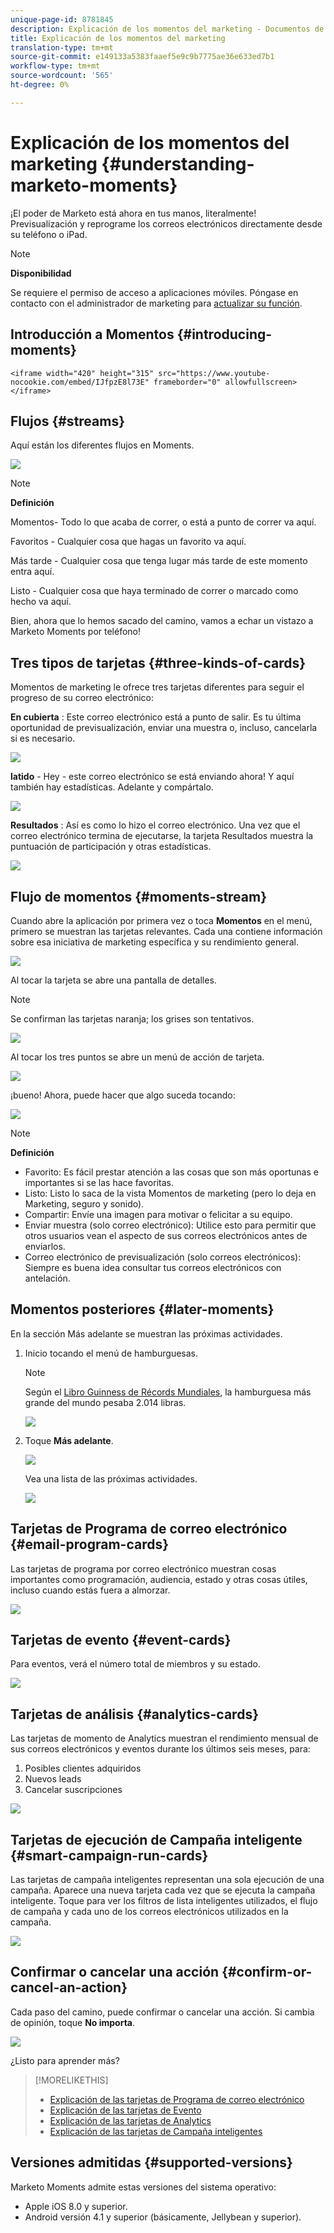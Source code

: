 ```yaml
---
unique-page-id: 8781845
description: Explicación de los momentos del marketing - Documentos de marketing - Documentación del producto
title: Explicación de los momentos del marketing
translation-type: tm+mt
source-git-commit: e149133a5383faaef5e9c9b7775ae36e633ed7b1
workflow-type: tm+mt
source-wordcount: '565'
ht-degree: 0%

---
```



# Explicación de los momentos del marketing {#understanding-marketo-moments}

¡El poder de Marketo está ahora en tus manos, literalmente! Previsualización y reprograme los correos electrónicos directamente desde su teléfono o iPad.

>[!NOTE]
>
>**Disponibilidad**
>
>Se requiere el permiso de acceso a aplicaciones móviles. Póngase en contacto con el administrador de marketing para [actualizar su función](../../../../../product-docs/administration/users-and-roles/managing-user-roles-and-permissions.md).

## Introducción a Momentos {#introducing-moments}

`<iframe width="420" height="315" src="https://www.youtube-nocookie.com/embed/IJfpzE8l73E" frameborder="0" allowfullscreen></iframe>`

## Flujos {#streams}

Aquí están los diferentes flujos en Moments.

![](assets/image2015-7-15-15-3a6-3a10.png)

>[!NOTE]
>
>**Definición**
>
>Momentos- Todo lo que acaba de correr, o está a punto de correr va aquí.
>
>Favoritos - Cualquier cosa que hagas un favorito va aquí.
>
>Más tarde - Cualquier cosa que tenga lugar más tarde de este momento entra aquí.
>
>Listo - Cualquier cosa que haya terminado de correr o marcado como hecho va aquí.

Bien, ahora que lo hemos sacado del camino, vamos a echar un vistazo a Marketo Moments por teléfono!

## Tres tipos de tarjetas {#three-kinds-of-cards}

Momentos de marketing le ofrece tres tarjetas diferentes para seguir el progreso de su correo electrónico:

**En cubierta** : Este correo electrónico está a punto de salir. Es tu última oportunidad de previsualización, enviar una muestra o, incluso, cancelarla si es necesario.

![](assets/image2015-7-17-11-3a25-3a48.png)

**latido** - Hey - este correo electrónico se está enviando ahora! Y aquí también hay estadísticas. Adelante y compártalo.

![](assets/image2015-7-17-11-3a27-3a22.png)

**Resultados** : Así es como lo hizo el correo electrónico. Una vez que el correo electrónico termina de ejecutarse, la tarjeta Resultados muestra la puntuación de participación y otras estadísticas.

![](assets/image2015-7-17-11-3a43-3a28.png)

## Flujo de momentos {#moments-stream}

Cuando abre la aplicación por primera vez o toca **Momentos** en el menú, primero se muestran las tarjetas relevantes. Cada una contiene información sobre esa iniciativa de marketing específica y su rendimiento general.

![](assets/image2015-7-15-10-3a46-3a19.png)

Al tocar la tarjeta se abre una pantalla de detalles.

>[!NOTE]
>
>Se confirman las tarjetas naranja; los grises son tentativos.

![](assets/image2015-9-25-9-3a37-3a26.png)

Al tocar los tres puntos se abre un menú de acción de tarjeta.

![](assets/image2015-7-15-10-3a47-3a34.png)

¡bueno! Ahora, puede hacer que algo suceda tocando:

![](assets/image2015-7-15-10-3a49-3a20.png)

>[!NOTE]
>
>**Definición**
>
>* Favorito: Es fácil prestar atención a las cosas que son más oportunas e importantes si se las hace favoritas.
>* Listo: Listo lo saca de la vista Momentos de marketing (pero lo deja en Marketing, seguro y sonido).
>* Compartir: Envíe una imagen para motivar o felicitar a su equipo.
>* Enviar muestra (solo correo electrónico): Utilice esto para permitir que otros usuarios vean el aspecto de sus correos electrónicos antes de enviarlos.
>* Correo electrónico de previsualización (solo correos electrónicos): Siempre es buena idea consultar tus correos electrónicos con antelación.

>



## Momentos posteriores {#later-moments}

En la sección Más adelante se muestran las próximas actividades.

1. Inicio tocando el menú de hamburguesas.

   >[!NOTE]
   >
   >Según el [Libro Guinness de Récords Mundiales](http://www.guinnessworldrecords.com/world-records/largest-hamburger), la hamburguesa más grande del mundo pesaba 2.014 libras.

   ![](assets/image2015-7-15-10-3a52-3a5.png)

1. Toque **Más adelante**.

   ![](assets/image2015-7-15-10-3a54-3a47.png)

   Vea una lista de las próximas actividades.

   ![](assets/image2015-6-29-15-3a24-3a3.png)

## Tarjetas de Programa de correo electrónico {#email-program-cards}

Las tarjetas de programa por correo electrónico muestran cosas importantes como programación, audiencia, estado y otras cosas útiles, incluso cuando estás fuera a almorzar.

![](assets/image2015-6-29-15-3a31-3a57.png)

## Tarjetas de evento {#event-cards}

Para eventos, verá el número total de miembros y su estado.

![](assets/image2015-6-29-15-3a39-3a12.png)

## Tarjetas de análisis {#analytics-cards}

Las tarjetas de momento de Analytics muestran el rendimiento mensual de sus correos electrónicos y eventos durante los últimos seis meses, para:

1. Posibles clientes adquiridos
1. Nuevos leads
1. Cancelar suscripciones

![](assets/image2015-7-6-13-3a26-3a33.png)

## Tarjetas de ejecución de Campaña inteligente {#smart-campaign-run-cards}

Las tarjetas de campaña inteligentes representan una sola ejecución de una campaña. Aparece una nueva tarjeta cada vez que se ejecuta la campaña inteligente. Toque para ver los filtros de lista inteligentes utilizados, el flujo de campaña y cada uno de los correos electrónicos utilizados en la campaña.

![](assets/image2015-9-23-11-3a0-3a54.png)

## Confirmar o cancelar una acción {#confirm-or-cancel-an-action}

Cada paso del camino, puede confirmar o cancelar una acción. Si cambia de opinión, toque **No importa**.

![](assets/image2015-7-14-17-3a11-3a29.png)

¿Listo para aprender más?

>[!MORELIKETHIS]
>
>* [Explicación de las tarjetas de Programa de correo electrónico](understanding-email-program-cards.md)
>* [Explicación de las tarjetas de Evento](understanding-event-cards.md)
>* [Explicación de las tarjetas de Analytics](understanding-analytics-cards.md)
>* [Explicación de las tarjetas de Campaña inteligentes](understanding-smart-campaign-cards.md)

>



## Versiones admitidas {#supported-versions}

Marketo Moments admite estas versiones del sistema operativo:

* Apple iOS 8.0 y superior.
* Android versión 4.1 y superior (básicamente, Jellybean y superior).

